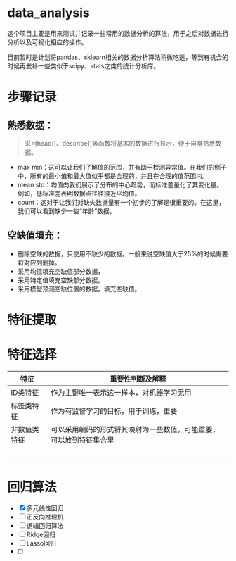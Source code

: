 # data_analysis
这个项目主要是用来测试并记录一些常用的数据分析的算法，用于之后对数据进行分析以及可视化相应的操作。

目前暂时是计划将pandas、sklearn相关的数据分析算法稍微吃透，等到有机会的时候再去补一些类似于scipy、stats之类的统计分析库。

# 步骤记录
## 熟悉数据：
> 采用head()、describe()等函数将基本的数据进行显示，便于自身熟悉数据。
- max min：这可以让我们了解值的范围，并有助于检测异常值。在我们的例子中，所有的最小值和最大值似乎都是合理的，并且在合理的值范围内。
- mean std：均值向我们展示了分布的中心趋势，而标准差量化了其变化量。例如，低标准差表明数据点往往接近平均值。
- count：这对于让我们对缺失数据量有一个初步的了解是很重要的。在这里，我们可以看到缺少一些“年龄”数据。
## 空缺值填充：
- 删除空缺的数据，只使用不缺少的数据。一般来说空缺值大于25%的时候需要将对应列删掉。
- 采用均值填充空缺值部分数据，
- 采用特定值填充空缺部分数据。
- 采用模型预测空缺位置的数据，填充空缺值。



# 特征提取

# 特征选择
| 特征 | 重要性判断及解释 |
| --------- | ---- |
| ID类特征 | 作为主键唯一表示这一样本，对机器学习无用 |
| 标签类特征 | 作为有监督学习的目标，用于训练，重要 |
| 非数值类特征 | 可以采用编码的形式将其映射为一些数值，可能重要，可以放到特征集合里 |
|  |  |
|  |  |
|  |  |
|  |  |
|  |  |

# 回归算法
- [x] 多元线性回归
- [ ] 正反向推理机
- [ ] 逻辑回归算法
- [ ] Ridge回归
- [ ] Lasso回归
- [ ] 